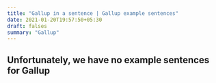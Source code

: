```yaml
---
title: "Gallup in a sentence | Gallup example sentences"
date: 2021-01-20T19:57:50+05:30
draft: falses
summary: "Gallup"
---
```

## Unfortunately, we have no example sentences for Gallup                 

